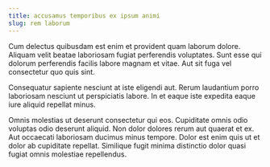 ```yaml
---
title: accusamus temporibus ex ipsum animi
slug: rem laborum
---
```


Cum delectus quibusdam est enim et provident quam laborum dolore. Aliquam velit beatae laboriosam fugiat perferendis voluptates. Sunt esse qui dolorum perferendis facilis labore magnam et vitae. Aut sit fuga vel consectetur quo quis sint.

Consequatur sapiente nesciunt at iste eligendi aut. Rerum laudantium porro laboriosam nesciunt ut perspiciatis labore. In et eaque iste expedita eaque iure aliquid repellat minus.

Omnis molestias ut deserunt consectetur qui eos. Cupiditate omnis odio voluptas odio deserunt aliquid. Non dolor dolores rerum aut quaerat et ex. Aut occaecati laboriosam ducimus minus tempore. Dolor est enim quis ut et dolor ab cupiditate repellat. Similique fugit minima distinctio dolor quasi fugiat omnis molestiae repellendus.
